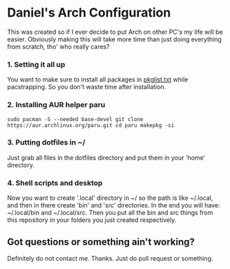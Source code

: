# Daniel's Arch Configuration
This was created so if I ever decide to put Arch on other PC's my life will be easier.
Obviously making this will take more time than just doing everything from scratch, tho' who really cares?

### 1. Setting it all up
You want to make sure to install all packages in [pkglist.txt](https://github.com/danielradosa/dac/blob/main/pkglist.txt) while pacstrapping.
So you don't waste time after installation.

### 2. Installing AUR helper paru
`sudo pacman -S --needed base-devel
git clone https://aur.archlinux.org/paru.git
cd paru
makepkg -si`

### 3. Putting dotfiles in ~/
Just grab all files in the dotfiles directory and put them in your 'home' directory.

### 4. Shell scripts and desktop
Now you want to create '.local' directory in ~/ so the path is like ~/.local,
and then in there create 'bin' and 'src' directories.
In the end you will have: ~/.local/bin and ~/.local/src.
Then you put all the bin and src things from this repository in your folders you just created respectively.

## Got questions or something ain't working?
Definitely do not contact me. Thanks.
Just do pull request or something.
